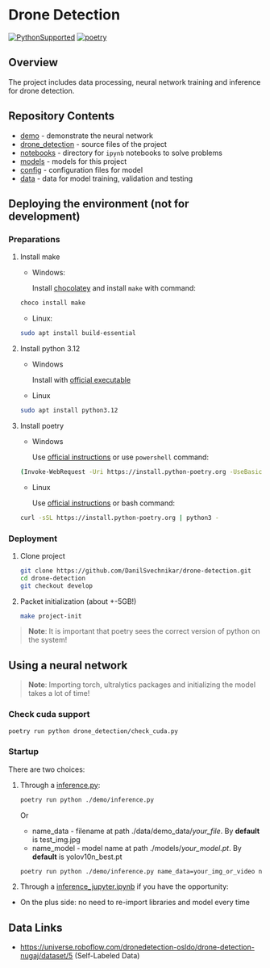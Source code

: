 # Drone Detection

[![PythonSupported](https://img.shields.io/badge/python-3.12-brightgreen.svg)](https://python3statement.org/#sections50-why)
[![poetry](https://img.shields.io/endpoint?url=https://python-poetry.org/badge/v0.json)](https://python-poetry.org/)

## Overview
The project includes data processing, neural network training and inference for drone detection.

## Repository Contents

- [demo](demo) - demonstrate the neural network
- [drone_detection](drone_detection) - source files of the project
- [notebooks](notebooks) - directory for `ipynb` notebooks to solve problems
- [models](models) - models for this project
- [config](config) - configuration files for model
- [data](data) - data for model training, validation and testing

## Deploying the environment (not for development)
### Preparations

1. Install make
    - Windows:

        Install [chocolatey](https://chocolatey.org/install) and install `make` with command:

    ```bash
    choco install make
    ```

    - Linux:

    ```bash
    sudo apt install build-essential
    ```

2. Install python 3.12
    - Windows

        Install with [official executable](https://www.python.org/downloads/)

    - Linux

    ```bash
    sudo apt install python3.12
    ```

3. Install poetry

   - Windows

        Use [official instructions](https://python-poetry.org/docs/#windows-powershell-install-instructions) or use `powershell` command:

    ```bash
    (Invoke-WebRequest -Uri https://install.python-poetry.org -UseBasicParsing).Content | py -
    ```

   - Linux

        Use [official instructions](https://python-poetry.org/docs/#installing-with-the-official-installer) or bash command:

    ```bash
    curl -sSL https://install.python-poetry.org | python3 -
    ```

### Deployment
1. Clone project

    ```bash
    git clone https://github.com/DanilSvechnikar/drone-detection.git
    cd drone-detection
    git checkout develop
   ```

2. Packet initialization (about +-5GB!)
   ```bash
   make project-init
   ```

> **Note**: It is important that poetry sees the correct version of python on the system!

## Using a neural network
> **Note**: Importing torch, ultralytics packages and initializing the model takes a lot of time!

### Check cuda support
   ```bash
   poetry run python drone_detection/check_cuda.py
   ```

### Startup
There are two choices:
1. Through a [inference.py](./demo/inference.py):
   ```bash
   poetry run python ./demo/inference.py
   ```

    Or
   - name_data - filename at path ./data/demo_data/*your_file*. By **default** is test_img.jpg
   - name_model - model name at path ./models/*your_model.pt*. By **default** is yolov10n_best.pt

   ```bash
   poetry run python ./demo/inference.py name_data=your_img_or_video name_model=your_model.pt
   ```

2. Through a [inference_jupyter.ipynb](./demo/inference_jupyter.ipynb) if you have the opportunity:
- On the plus side: no need to re-import libraries and model every time


## Data Links
  - https://universe.roboflow.com/dronedetection-osldo/drone-detection-nugaj/dataset/5 (Self-Labeled Data)

